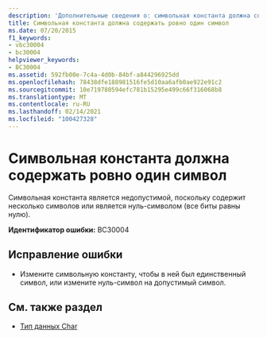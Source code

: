 ```yaml
---
description: 'Дополнительные сведения о: символьная константа должна содержать только один символ'
title: Символьная константа должна содержать ровно один символ
ms.date: 07/20/2015
f1_keywords:
- vbc30004
- bc30004
helpviewer_keywords:
- BC30004
ms.assetid: 592fb00e-7c4a-4d0b-84bf-a844296925dd
ms.openlocfilehash: 78438dfe188981516fe5d10aa6afb0ae922e91c2
ms.sourcegitcommit: 10e719780594efc781b15295e499c66f316068b8
ms.translationtype: MT
ms.contentlocale: ru-RU
ms.lasthandoff: 02/14/2021
ms.locfileid: "100427328"
---
```

# <a name="character-constant-must-contain-exactly-one-character"></a>Символьная константа должна содержать ровно один символ

Символьная константа является недопустимой, поскольку содержит несколько символов или является нуль-символом (все биты равны нулю).  
  
 **Идентификатор ошибки:** BC30004  
  
## <a name="to-correct-this-error"></a>Исправление ошибки  
  
- Измените символьную константу, чтобы в ней был единственный символ, или измените нуль-символ на допустимый символ.  
  
## <a name="see-also"></a>См. также раздел

- [Тип данных Char](../language-reference/data-types/char-data-type.md)
